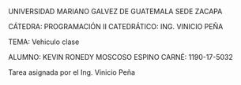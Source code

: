 UNIVERSIDAD MARIANO GALVEZ DE GUATEMALA SEDE ZACAPA

CÁTEDRA: PROGRAMACIÓN II CATEDRÁTICO: ING. VINICIO PEÑA

TEMA: Vehiculo clase


ALUMNO: KEVIN RONEDY MOSCOSO ESPINO CARNÉ: 1190-17-5032

Tarea asignada por el Ing. Vinicio Peña
